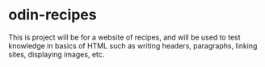 # odin-recipes	
This is project will be for a website of recipes, and will be used to test
knowledge in basics of HTML such as writing headers, paragraphs, linking
sites, displaying images, etc.
